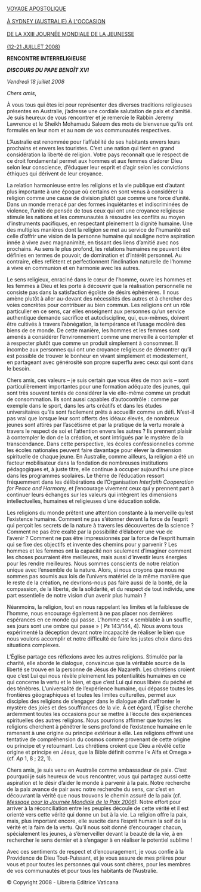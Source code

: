 [VOYAGE APOSTOLIQUE \
\
À SYDNEY (AUSTRALIE) À L'OCCASION \
\
DE LA XXIII JOURNÉE MONDIALE DE LA JEUNESSE \
\
(12-21 JUILLET 2008)](/content/benedict-xvi/fr/travels/2008/outside/documents/australia.html)

**RENCONTRE INTERRELIGIEUSE**

***DISCOURS DU PAPE BENOÎT XVI***

*Vendredi 18 juillet 2008*

*Chers amis*,

À vous tous qui êtes ici pour représenter des diverses traditions religieuses présentes en Australie, j’adresse une cordiale salutation de paix et d’amitié. Je suis heureux de vous rencontrer et je remercie le Rabbin Jeremy Lawrence et le Sheikh Mohamadu Saleem des mots de bienvenue qu’ils ont formulés en leur nom et au nom de vos communautés respectives.

L’Australie est renommée pour l’affabilité de ses habitants envers leurs prochains et envers les touristes. C’est une nation qui tient en grand considération la liberté de religion. Votre pays reconnaît que le respect de ce droit fondamental permet aux hommes et aux femmes d’adorer Dieu selon leur conscience, d’éduquer leur esprit et d’agir selon les convictions éthiques qui dérivent de leur croyance.

La relation harmonieuse entre les religions et la vie publique est d’autant plus importante à une époque où certains en sont venus à considérer la religion comme une cause de division plutôt que comme une force d’unité. Dans un monde menacé par des formes inquiétantes et indiscriminées de violence, l’unité de pensée de tous ceux qui ont une croyance religieuse stimule les nations et les communautés à résoudre les conflits au moyen d’instruments pacifiques, en respectant pleinement la dignité humaine. Une des multiples manières dont la religion se met au service de l’humanité est celle d’offrir une vision de la personne humaine qui souligne notre aspiration innée à vivre avec magnanimité, en tissant des liens d’amitié avec nos prochains. Au sens le plus profond, les relations humaines ne peuvent être définies en termes de pouvoir, de domination et d’intérêt personnel. Au contraire, elles reflètent et perfectionnent l’inclination naturelle de l’homme à vivre en communion et en harmonie avec les autres.

Le sens religieux, enraciné dans le cœur de l’homme, ouvre les hommes et les femmes à Dieu et les porte à découvrir que la réalisation personnelle ne consiste pas dans la satisfaction égoïste de désirs éphémères. Il nous amène plutôt à aller au-devant des nécessités des autres et à chercher des voies concrètes pour contribuer au bien commun. Les religions ont un rôle particulier en ce sens, car elles enseignent aux personnes qu’un service authentique demande sacrifice et autodiscipline, qui, eux-mêmes, doivent être cultivés à travers l’abnégation, la tempérance et l’usage modéré des biens de ce monde. De cette manière, les hommes et les femmes sont amenés à considérer l’environnement comme une merveille à contempler et à respecter plutôt que comme un produit simplement à consommer. Il incombe aux personnes qui ont une croyance religieuse de démontrer qu’il est possible de trouver le bonheur en vivant simplement et modestement, en partageant avec générosité son propre superflu avec ceux qui sont dans le besoin.

Chers amis, ces valeurs – je suis certain que vous êtes de mon avis – sont particulièrement importantes pour une formation adéquate des jeunes, qui sont très souvent tentés de considérer la vie elle-même comme un produit de consommation. Ils sont aussi capables d’autocontrôle : comme par exemple dans le sport, dans les arts créatifs et dans les études universitaires qu’ils sont facilement prêts à accueillir comme un défi. N’est-il pas vrai que lorsque leur sont offerts des idéaux élevés, de nombreux jeunes sont attirés par l’ascétisme et par la pratique de la vertu morale à travers le respect de soi et l’attention envers les autres ? Ils prennent plaisir à contempler le don de la création, et sont intrigués par le mystère de la transcendance. Dans cette perspective, les écoles confessionnelles comme les écoles nationales peuvent faire davantage pour élever la dimension spirituelle de chaque jeune. En Australie, comme ailleurs, la religion a été un facteur mobilisateur dans la fondation de nombreuses institutions pédagogiques et, à juste titre, elle continue à occuper aujourd’hui une place dans les programmes scolaires. Le thème de l’éducation ressort fréquemment dans les délibérations de l’Organisation *Interfaith Cooperation for Peace and Harmony,* et j’encourage vivement ceux qui y prennent part à continuer leurs échanges sur les valeurs qui intègrent les dimensions intellectuelles, humaines et religieuses d’une éducation solide.

Les religions du monde prêtent une attention constante à la merveille qu’est l’existence humaine. Comment ne pas s’étonner devant la force de l’esprit qui perçoit les secrets de la nature à travers les découvertes de la science ? Comment ne pas être exalté par la possibilité d’élaborer une vue de l’avenir ? Comment ne pas être impressionnés par la force de l’esprit humain qui se fixe des objectifs et invente des chemins pour y parvenir ? Les hommes et les femmes ont la capacité non seulement d’imaginer comment les choses pourraient être meilleures, mais aussi d’investir leurs énergies pour les rendre meilleures. Nous sommes conscients de notre relation unique avec l’ensemble de la nature. Alors, si nous croyons que nous ne sommes pas soumis aux lois de l’univers matériel de la même manière que le reste de la création, ne devrions-nous pas faire aussi de la bonté, de la compassion, de la liberté, de la solidarité, et du respect de tout individu, une part essentielle de notre vision d’un avenir plus humain ?

Néanmoins, la religion, tout en nous rappelant les limites et la faiblesse de l’homme, nous encourage également à ne pas placer nos dernières espérances en ce monde qui passe. L’homme est « semblable à un souffle, ses jours sont une ombre qui passe » ( *Ps* 143/144, 4). Nous avons tous expérimenté la déception devant notre incapacité de réaliser le bien que nous voulons accomplir et notre difficulté de faire les justes choix dans des situations complexes.

L’Église partage ces réflexions avec les autres religions. Stimulée par la charité, elle aborde le dialogue, convaincue que la véritable source de la liberté se trouve en la personne de Jésus de Nazareth. Les chrétiens croient que c’est Lui qui nous révèle pleinement les potentialités humaines en ce qui concerne la vertu et le bien, et que c’est Lui qui nous libère du péché et des ténèbres. L’universalité de l’expérience humaine, qui dépasse toutes les frontières géographiques et toutes les limites culturelles, permet aux disciples des religions de s’engager dans le dialogue afin d’affronter le mystère des joies et des souffrances de la vie. À cet égard, l’Église cherche ardemment toutes les occasions pour se mettre à l’écoute des expériences spirituelles des autres religions. Nous pourrions affirmer que toutes les religions cherchent à pénétrer le sens profond de l’existence humaine en le ramenant à une origine ou principe extérieur à elle. Les religions offrent une tentative de compréhension du cosmos comme provenant de cette origine ou principe et y retournant. Les chrétiens croient que Dieu a révélé cette origine et principe en Jésus, que la Bible définit comme l’« Alfa et Omega » (cf. *Ap* 1, 8 ; 22, 1).

Chers amis, je suis venu en Australie comme ambassadeur de paix. C’est pourquoi je suis heureux de vous rencontrer, vous qui partagez aussi cette aspiration et le désir d’aider le monde à parvenir à la paix. Notre recherche de la paix avance de pair avec notre recherche du sens, car c’est en découvrant la vérité que nous trouvons le chemin assuré de la paix (cf. *[Message pour la Journée Mondiale de la Paix 2006](/content/benedict-xvi/fr/messages/peace/documents/hf_ben-xvi_mes_20051213_xxxix-world-day-peace.html)).* Notre effort pour arriver à la réconciliation entre les peuples découle de cette vérité et il est orienté vers cette vérité qui donne un but à la vie. La religion offre la paix, mais, plus important encore, elle suscite dans l’esprit humain la soif de la vérité et la faim de la vertu. Qu’il nous soit donné d’encourager chacun, spécialement les jeunes, à s’émerveiller devant la beauté de la vie, à en rechercher le sens dernier et à s’engager à en réaliser le potentiel sublime !

Avec ces sentiments de respect et d’encouragement, je vous confie à la Providence de Dieu Tout-Puissant, et je vous assure de mes prières pour vous et pour toutes les personnes qui vous sont chères, pour les membres de vos communautés et pour tous les habitants de l’Australie.

© Copyright 2008 - Libreria Editrice Vaticana